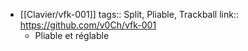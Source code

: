 - [[Clavier/vfk-001]]
  tags:: Split, Pliable, Trackball
  link:: https://github.com/v0Ch/vfk-001
	- Pliable et réglable